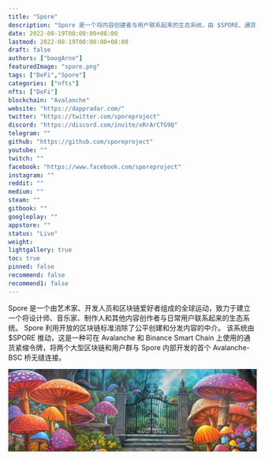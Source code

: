```yaml
---
title: "Spore"
description: "Spore 是一个将内容创建者与用户联系起来的生态系统，由 $SPORE、通货紧缩的 Avalanche 和通过 Spore Bridge 连接的 BSC 代币推动。"
date: 2022-08-19T00:00:00+08:00
lastmod: 2022-08-19T00:00:00+08:00
draft: false
authors: ["boogArno"]
featuredImage: "spore.png"
tags: ["DeFi","Spore"]
categories: ["nfts"]
nfts: ["DeFi"]
blockchain: "Avalanche"
website: "https://dappradar.com/"
twitter: "https://twitter.com/sporeproject"
discord: "https://discord.com/invite/xRrArCTG9Q"
telegram: ""
github: "https://github.com/sporeproject"
youtube: ""
twitch: ""
facebook: "https://www.facebook.com/sporeproject"
instagram: ""
reddit: ""
medium: ""
steam: ""
gitbook: ""
googleplay: ""
appstore: ""
status: "Live"
weight: 
lightgallery: true
toc: true
pinned: false
recommend: false
recommend1: false
---
```

Spore 是一个由艺术家、开发人员和区块链爱好者组成的全球运动，致力于建立一个将设计师、音乐家、制作人和其他内容创作者与日常用户联系起来的生态系统。 Spore 利用开放的区块链标准消除了公平创建和分发内容的中介。 该系统由 $SPORE 推动，这是一种可在 Avalanche 和 Binance Smart Chain 上使用的通货紧缩令牌，将两个大型区块链和用户群与 Spore 内部开发的首个 Avalanche-BSC 桥无缝连接。

![1080x360](1080x360.jpg)